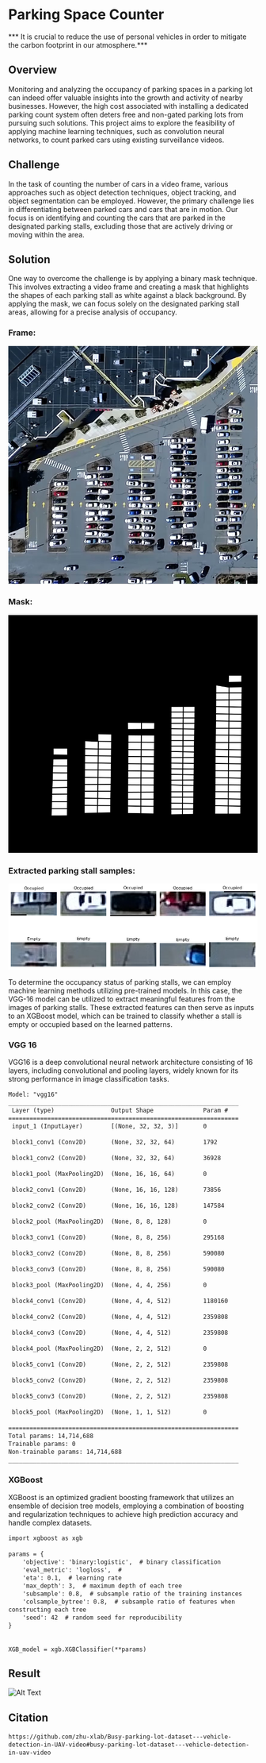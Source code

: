 # Parking Space Counter 

*** It is crucial to reduce the use of personal vehicles in order to mitigate the carbon footprint in our atmosphere.***

## Overview
Monitoring and analyzing the occupancy of parking spaces in a parking lot can indeed offer valuable insights into the growth and activity of nearby businesses. However, the high cost associated with installing a dedicated parking count system often deters free and non-gated parking lots from pursuing such solutions. This project aims to explore the feasibility of applying machine learning techniques, such as convolution neural networks, to count parked cars using existing surveillance videos.

## Challenge
In the task of counting the number of cars in a video frame, various approaches such as object detection techniques, object tracking, and object segmentation can be employed. However, the primary challenge lies in differentiating between parked cars and cars that are in motion. Our focus is on identifying and counting the cars that are parked in the designated parking stalls, excluding those that are actively driving or moving within the area.

## Solution
One way to overcome the challenge is by applying a binary mask technique. This involves extracting a video frame and creating a mask that highlights the shapes of each parking stall as white against a black background. By applying the mask, we can focus solely on the designated parking stall areas, allowing for a precise analysis of occupancy. 

### Frame:
![Frame](datasets/test/frame.jpg)

### Mask:
![Mask](datasets/test/mask.png)

### Extracted parking stall samples:
![Samples](samples.png)

To determine the occupancy status of parking stalls, we can employ machine learning methods utilizing pre-trained models. In this case, the VGG-16 model can be utilized to extract meaningful features from the images of parking stalls. These extracted features can then serve as inputs to an XGBoost model, which can be trained to classify whether a stall is empty or occupied based on the learned patterns. 

### VGG 16

VGG16 is a deep convolutional neural network architecture consisting of 16 layers, including convolutional and pooling layers, widely known for its strong performance in image classification tasks.

```
Model: "vgg16"
_________________________________________________________________
 Layer (type)                Output Shape              Param #   
=================================================================
 input_1 (InputLayer)        [(None, 32, 32, 3)]       0         
                                                                 
 block1_conv1 (Conv2D)       (None, 32, 32, 64)        1792      
                                                                 
 block1_conv2 (Conv2D)       (None, 32, 32, 64)        36928     
                                                                 
 block1_pool (MaxPooling2D)  (None, 16, 16, 64)        0         
                                                                 
 block2_conv1 (Conv2D)       (None, 16, 16, 128)       73856     
                                                                 
 block2_conv2 (Conv2D)       (None, 16, 16, 128)       147584    
                                                                 
 block2_pool (MaxPooling2D)  (None, 8, 8, 128)         0         
                                                                 
 block3_conv1 (Conv2D)       (None, 8, 8, 256)         295168    
                                                                 
 block3_conv2 (Conv2D)       (None, 8, 8, 256)         590080    
                                                                 
 block3_conv3 (Conv2D)       (None, 8, 8, 256)         590080    
                                                                 
 block3_pool (MaxPooling2D)  (None, 4, 4, 256)         0         
                                                                 
 block4_conv1 (Conv2D)       (None, 4, 4, 512)         1180160   
                                                                 
 block4_conv2 (Conv2D)       (None, 4, 4, 512)         2359808   
                                                                 
 block4_conv3 (Conv2D)       (None, 4, 4, 512)         2359808   
                                                                 
 block4_pool (MaxPooling2D)  (None, 2, 2, 512)         0         
                                                                 
 block5_conv1 (Conv2D)       (None, 2, 2, 512)         2359808   
                                                                 
 block5_conv2 (Conv2D)       (None, 2, 2, 512)         2359808   
                                                                 
 block5_conv3 (Conv2D)       (None, 2, 2, 512)         2359808   
                                                                 
 block5_pool (MaxPooling2D)  (None, 1, 1, 512)         0         
                                                                 
=================================================================
Total params: 14,714,688
Trainable params: 0
Non-trainable params: 14,714,688
_________________________________________________________________

```

### XGBoost

XGBoost is an optimized gradient boosting framework that utilizes an ensemble of decision tree models, employing a combination of boosting and regularization techniques to achieve high prediction accuracy and handle complex datasets.

```
import xgboost as xgb

params = {
    'objective': 'binary:logistic',  # binary classification
    'eval_metric': 'logloss',  # 
    'eta': 0.1,  # learning rate
    'max_depth': 3,  # maximum depth of each tree
    'subsample': 0.8,  # subsample ratio of the training instances
    'colsample_bytree': 0.8,  # subsample ratio of features when constructing each tree
    'seed': 42  # random seed for reproducibility
}


XGB_model = xgb.XGBClassifier(**params)
```
## Result
![Alt Text](output/output.gif)

## Citation
```
https://github.com/zhu-xlab/Busy-parking-lot-dataset---vehicle-detection-in-UAV-video#busy-parking-lot-dataset---vehicle-detection-in-uav-video
```

